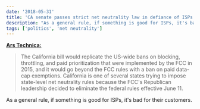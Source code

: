 ```yaml
---
date: '2018-05-31'
title: 'CA senate passes strict net neutrality law in defiance of ISPs'
description: "As a general rule, if something is good for ISPs, it's bad for their customers."
tags: ['politics', 'net neutrality']
---
```


**[Ars Technica:](https://arstechnica.com/?p=1316603)**

> The California bill would replicate the US-wide bans on blocking, throttling, and paid prioritization that were implemented by the FCC in 2015, and it would go beyond the FCC rules with a ban on paid data-cap exemptions. California is one of several states trying to impose state-level net neutrality rules because the FCC's Republican leadership decided to eliminate the federal rules effective June 11.

As a general rule, if something is good for ISPs, it's bad for their customers.<!-- excerpt -->
